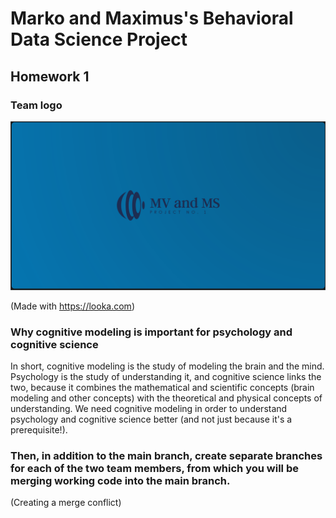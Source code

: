 # Marko and Maximus's Behavioral Data Science Project
## Homework 1

### Team logo

!["Marko and Maximus"](mvmslogo1.png)

(Made with <https://looka.com>)

### Why cognitive modeling is important for psychology and cognitive science

In short, cognitive modeling is the study of modeling the brain and the mind. Psychology is the study of understanding it, and cognitive science links the two, because it combines the mathematical and scientific concepts (brain modeling and other concepts) with the theoretical and physical concepts of understanding. We need cognitive modeling in order to understand psychology and cognitive science better (and not just because it's a prerequisite!).

### Then, in addition to the main branch, create separate branches for each of the two team members, from which you will be merging working code into the main branch.

(Creating a merge conflict)